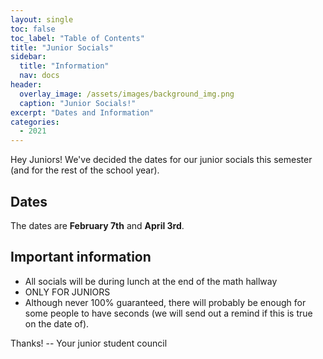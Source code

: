 ```yaml
---
layout: single
toc: false
toc_label: "Table of Contents"
title: "Junior Socials"
sidebar:
  title: "Information"
  nav: docs
header:
  overlay_image: /assets/images/background_img.png
  caption: "Junior Socials!"
excerpt: "Dates and Information"
categories:
  - 2021
---
```



Hey Juniors! We've decided the dates for our junior socials this semester (and for the rest of the school year).

## Dates
The dates are **February 7th** and **April 3rd**.
## Important information
- All socials will be during lunch at the end of the math hallway
- ONLY FOR JUNIORS
- Although never 100% guaranteed, there will probably be enough for some people to have seconds (we will send out a remind if this is true on the date of).


Thanks!
-- Your junior student council
